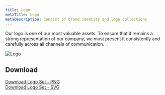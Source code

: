 ```yaml
---
title: Logo
metaTitle: Logo
metaDescription: Consist of brand identity and logo collections
---
```


Our logo is one of our most valuable assets. To ensure that it remains a strong representation of our company, we must present it consistently and carefully across all channels of communication.

![Logo](/img/logo-set.svg "Gredu Logo")

## Download

[Download Logo Set - PNG](/zip/PNG.zip) <br/>
[Download Logo Set - SVG](/zip/SVG.zip)





